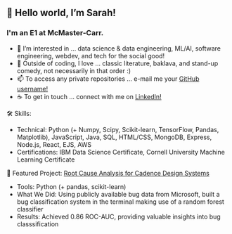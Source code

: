## 👋 Hello world, I’m Sarah!
### I'm an E1 at McMaster-Carr.

- 👀 I’m interested in ... data science & data engineering, ML/AI, software engineering, webdev, and tech for the social good!
- 💞️ Outside of coding, I love ... classic literature, baklava, and stand-up comedy, not necessarily in that order :)
- 📫 To access any private repositories ... e-mail me your [GitHub username!](mailto:sg110@wellesley.edu?subject=Test)
- ☕ To get in touch ... connect with me on [LinkedIn!](https://www.linkedin.com/in/sarahhayounggoldman/)

🛠 Skills:
- Technical: Python (+ Numpy, Scipy, Scikit-learn, TensorFlow, Pandas, Matplotlib), JavaScript, Java, SQL, HTML/CSS, MongoDB, Express, Node.js, React, EJS, AWS
- Certifications: IBM Data Science Certificate, Cornell University Machine Learning Certificate

🎯 Featured Project: [Root Cause Analysis for Cadence Design Systems](https://github.com/kkmanvi123/root-cause-analysis)

- Tools: Python (+ pandas, scikit-learn)
- What We Did: Using publicly available bug data from Microsoft, built a bug classification system in the terminal making use of a random forest classifier
- Results: Achieved 0.86 ROC-AUC, providing valuable insights into bug classsification
 

